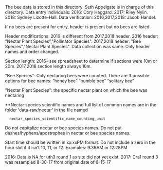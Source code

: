 The bee data is stored in this directory. 
Seth Appelgate is in charge of this directory.
Data entry individuals: 2016: Cory Haggard. 2017: Riley Nylin. 2018: Sydney Lizotte-Hall.
Data verification: 2016,2017,2018: Jacob Handel.

If no bees are present for entry, header is present but no bees are listed.

Header modifications: 2016 is different from 2017,2018 header. 2016 header: "Nectar Plant Species","Pollinator Species". 2017,2018 header: "Bee Species","Nectar Plant Species". Data collection was same. Only header names and order changed.

Section length: 2016- see spreadsheet to determine if sections were 10m or 20m. 2017,2018 section length always 10m.

"Bee Species": Only nectaring bees were counted. There are 3 possible options for bee names: “honey bee” “bumble bee” “solitary bee”

"Nectar Plant Species": the specific nectar plant on which the bee was nectaring 

**Nectar species scientific names and full list of common names are in the folder 'data-raw/nectar' in the file named

      nectar_species_scientific_name_counting_unit
      
Do not capitalize nectar or bee species names. Do not put dashes/hyphens/apostrophes in nectar or bee species names.

Start time should be written in xx:xxPM format. Do not include a zero in the hour slot if it isn’t 10, 11, or 12. Examples: 9:36AM or 12:28PM

2016: Data is NA for uth3 round 1 as site did not yet exist.
2017: Cra1 round 3 was resampled 8-30-17 from original date of 8-15-17